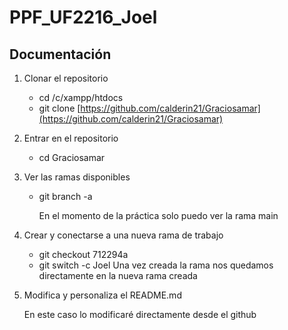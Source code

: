 # PPF_UF2216_Joel

## Documentación

1. Clonar el repositorio

	* cd /c/xampp/htdocs
	* git clone [https://github.com/calderin21/Graciosamar](https://github.com/calderin21/Graciosamar)

2. Entrar en el repositorio

	* cd Graciosamar

3. Ver las ramas disponibles

	* git branch -a 
		
		En el momento de la práctica solo puedo ver la rama main

4. Crear y conectarse a una nueva rama de trabajo

	* git checkout 712294a
	* git switch -c Joel
		Una vez creada la rama nos quedamos directamente en la nueva rama creada

5. Modifica y personaliza el README.md

	En este caso lo modificaré directamente desde el github

